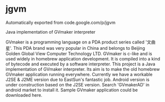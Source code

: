 # jgvm
Automatically exported from code.google.com/p/jgvm

Java implementation of GVmaker interpreter

GVmaker is a programming language on a PDA product series called '文曲星'. This PDA brand was very popular in China and belongs to Beijing Golden Global View Computer Technology LTD.
GVmaker is c-like and is used widely in homebrew application development. It is compiled into a kind of bytecode and executed by a software interpreter.
This project is a Java implementation of GVmaker interpreter. Its aim is to make the old homebrew GVmaker application running everywhere.
Currently we have a workable J2SE & J2ME version due to EastSun's fantastic job.
Android version is under construction based on the J2SE version. Search 'GVmakerAD' in android market to install it.
Sample GVmaker application could be downloaded here.
